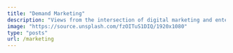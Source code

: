 ```yaml
---
title: "Demand Marketing"
description: "Views from the intersection of digital marketing and enterprise technology"
image: "https://source.unsplash.com/fzOITuS1DIQ/1920x1080"
type: "posts"
url: /marketing
---
```

